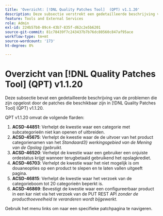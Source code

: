 ```yaml
---
title: 'Overzicht: [!DNL Quality Patches Tool]  (QPT) v1.1.20'
description: Deze subsectie verstrekt een gedetailleerde beschrijving van de kwesties die door de flarden beschikbaar in  [!DNL Quality Patches Tool]  (QPT) v1.1.20 worden bevestigd.
feature: Tools and External Services
role: Admin
exl-id: 224b57b8-89c4-43b7-835f-d62c2e5b6201
source-git-commit: 81c78439f7c243437b7b76dc80560c847af95ace
workflow-type: tm+mt
source-wordcount: '173'
ht-degree: 0%

---
```


# Overzicht van [!DNL Quality Patches Tool] (QPT) v1.1.20

Deze subsectie bevat een gedetailleerde beschrijving van de problemen die zijn opgelost door de patches die beschikbaar zijn in [!DNL Quality Patches Tool] (QPT) v1.1.20.

QPT v1.1.20 omvat de volgende flarden:

1. **ACSD-44851**: Verhelpt de kwestie waar een categorie met subcategorieën niet kan openen of uitbreiden.
1. **ACSD-45675**: Verhelpt de kwestie waar de de uitvoer van het product categorienamen van het *Standaard3&rbrace; werkingsgebied van de Mening van de Opslag &lbrace;gebruikt.*
1. **ACSD-46520**: Verhelpt de kwestie waar een gebruiker een onjuiste ordestatus krijgt wanneer terugbetaald gebruikend het opslagkrediet.
1. **ACSD-46703**: Verhelpt de kwestie waar het niet mogelijk is om douaneopties op een product te slepen en te laten vallen uitgeeft pagina.
1. **ACSD-46815**: Verhelpt de kwestie waar het verzoek van de categorieboom tot 20 categorieën beperkt is.
1. **ACSD-46869**: Bevestigt de kwestie waar een configureerbaar product in een kar niet via het verzoek van de PUT REST API *zonder de producthoeveelheid te veranderen wordt bijgewerkt.*

Gebruik het menu links om naar een specifieke patchpagina te navigeren.

